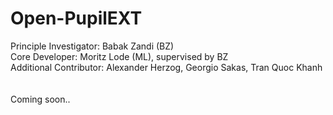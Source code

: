 # Open-PupilEXT

Principle Investigator: Babak Zandi (BZ)\
Core Developer: Moritz Lode (ML), supervised by BZ\
Additional Contributor: Alexander Herzog, Georgio Sakas, Tran Quoc Khanh\
<br/>
<br/>
Coming soon..
